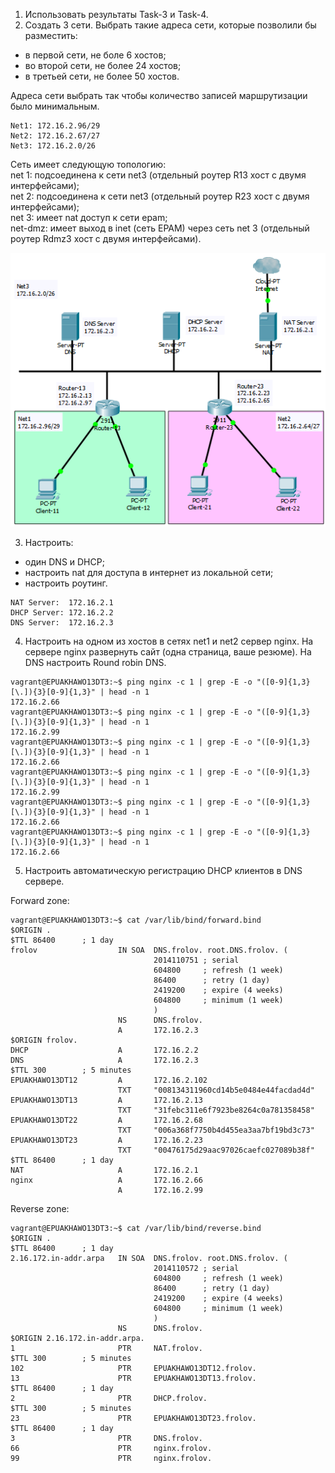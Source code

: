 1) Использовать результаты Task-3 и Task-4.
2) Создать 3 сети. Выбрать такие адреса сети, которые позволили бы разместить:
- в первой сети, не боле 6 хостов;
- во второй сети, не более 24 хостов;
- в третьей сети, не более 50 хостов.

Адреса сети выбрать так чтобы количество записей маршрутизации было минимальным.
```
Net1: 172.16.2.96/29
Net2: 172.16.2.67/27
Net3: 172.16.2.0/26
```
Сеть имеет следующую топологию:<br>
net 1: подсоединена к сети net3 (отдельный роутер R13 хост с двумя интерфейсами);<br>
net 2: подсоединена к сети net3 (отдельный роутер R23 хост с двумя интерфейсами);<br>
net 3: имеет nat доступ к сети epam;<br>
net-dmz: имеет выход в inet (сеть EPAM) через сеть net 3 (отдельный роутер Rdmz3 хост с
двумя интерфейсами).

![Logo](images/topology.png)

3) Настроить:
- один DNS и DHCP;
- настроить nat для доступа в интернет из локальной сети;
- настроить роутинг.
```
NAT Server:  172.16.2.1
DHCP Server: 172.16.2.2
DNS Server:  172.16.2.3
```
4) Настроить на одном из хостов в сетях net1 и net2 сервер nginx. На сервере nginx развернуть
сайт (одна страница, ваше резюме). На DNS настроить Round robin DNS.
```
vagrant@EPUAKHAWO13DT3:~$ ping nginx -c 1 | grep -E -o "([0-9]{1,3}[\.]){3}[0-9]{1,3}" | head -n 1
172.16.2.66
vagrant@EPUAKHAWO13DT3:~$ ping nginx -c 1 | grep -E -o "([0-9]{1,3}[\.]){3}[0-9]{1,3}" | head -n 1
172.16.2.99
vagrant@EPUAKHAWO13DT3:~$ ping nginx -c 1 | grep -E -o "([0-9]{1,3}[\.]){3}[0-9]{1,3}" | head -n 1
172.16.2.66
vagrant@EPUAKHAWO13DT3:~$ ping nginx -c 1 | grep -E -o "([0-9]{1,3}[\.]){3}[0-9]{1,3}" | head -n 1
172.16.2.99
vagrant@EPUAKHAWO13DT3:~$ ping nginx -c 1 | grep -E -o "([0-9]{1,3}[\.]){3}[0-9]{1,3}" | head -n 1
172.16.2.66
vagrant@EPUAKHAWO13DT3:~$ ping nginx -c 1 | grep -E -o "([0-9]{1,3}[\.]){3}[0-9]{1,3}" | head -n 1
172.16.2.66
```
5) Настроить автоматическую регистрацию DHCP клиентов в DNS сервере.

Forward zone:
```
vagrant@EPUAKHAWO13DT3:~$ cat /var/lib/bind/forward.bind
$ORIGIN .
$TTL 86400      ; 1 day
frolov                  IN SOA  DNS.frolov. root.DNS.frolov. (
                                2014110751 ; serial
                                604800     ; refresh (1 week)
                                86400      ; retry (1 day)
                                2419200    ; expire (4 weeks)
                                604800     ; minimum (1 week)
                                )
                        NS      DNS.frolov.
                        A       172.16.2.3
$ORIGIN frolov.
DHCP                    A       172.16.2.2
DNS                     A       172.16.2.3
$TTL 300        ; 5 minutes
EPUAKHAWO13DT12         A       172.16.2.102
                        TXT     "008134311960cd14b5e0484e44facdad4d"
EPUAKHAWO13DT13         A       172.16.2.13
                        TXT     "31febc311e6f7923be8264c0a781358458"
EPUAKHAWO13DT22         A       172.16.2.68
                        TXT     "006a368f7750b4d455ea3aa7bf19bd3c73"
EPUAKHAWO13DT23         A       172.16.2.23
                        TXT     "00476175d29aac97026caefc027089b38f"
$TTL 86400      ; 1 day
NAT                     A       172.16.2.1
nginx                   A       172.16.2.66
                        A       172.16.2.99
```
Reverse zone:
```
vagrant@EPUAKHAWO13DT3:~$ cat /var/lib/bind/reverse.bind
$ORIGIN .
$TTL 86400      ; 1 day
2.16.172.in-addr.arpa   IN SOA  DNS.frolov. root.DNS.frolov. (
                                2014110572 ; serial
                                604800     ; refresh (1 week)
                                86400      ; retry (1 day)
                                2419200    ; expire (4 weeks)
                                604800     ; minimum (1 week)
                                )
                        NS      DNS.frolov.
$ORIGIN 2.16.172.in-addr.arpa.
1                       PTR     NAT.frolov.
$TTL 300        ; 5 minutes
102                     PTR     EPUAKHAWO13DT12.frolov.
13                      PTR     EPUAKHAWO13DT13.frolov.
$TTL 86400      ; 1 day
2                       PTR     DHCP.frolov.
$TTL 300        ; 5 minutes
23                      PTR     EPUAKHAWO13DT23.frolov.
$TTL 86400      ; 1 day
3                       PTR     DNS.frolov.
66                      PTR     nginx.frolov.
99                      PTR     nginx.frolov.
```
